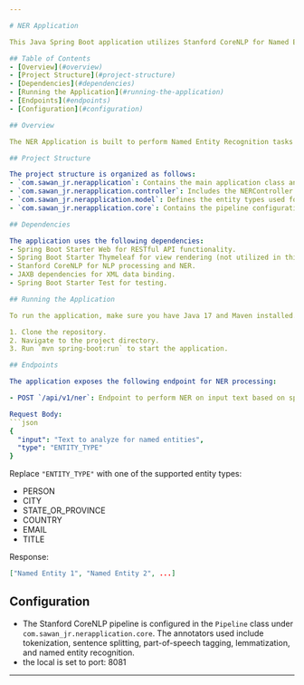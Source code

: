 ```yaml
---

# NER Application

This Java Spring Boot application utilizes Stanford CoreNLP for Named Entity Recognition (NER).

## Table of Contents
- [Overview](#overview)
- [Project Structure](#project-structure)
- [Dependencies](#dependencies)
- [Running the Application](#running-the-application)
- [Endpoints](#endpoints)
- [Configuration](#configuration)

## Overview

The NER Application is built to perform Named Entity Recognition tasks using Stanford CoreNLP. It provides RESTful endpoints for NER processing based on different entity types.

## Project Structure

The project structure is organized as follows:
- `com.sawan_jr.nerapplication`: Contains the main application class and configuration.
- `com.sawan_jr.nerapplication.controller`: Includes the NERController responsible for handling NER requests.
- `com.sawan_jr.nerapplication.model`: Defines the entity types used for NER.
- `com.sawan_jr.nerapplication.core`: Contains the pipeline configuration for Stanford CoreNLP.

## Dependencies

The application uses the following dependencies:
- Spring Boot Starter Web for RESTful API functionality.
- Spring Boot Starter Thymeleaf for view rendering (not utilized in this API).
- Stanford CoreNLP for NLP processing and NER.
- JAXB dependencies for XML data binding.
- Spring Boot Starter Test for testing.

## Running the Application

To run the application, make sure you have Java 17 and Maven installed.

1. Clone the repository.
2. Navigate to the project directory.
3. Run `mvn spring-boot:run` to start the application.

## Endpoints

The application exposes the following endpoint for NER processing:

- POST `/api/v1/ner`: Endpoint to perform NER on input text based on specified entity type.

Request Body:
```json
{
  "input": "Text to analyze for named entities",
  "type": "ENTITY_TYPE"
}
```
Replace `"ENTITY_TYPE"` with one of the supported entity types:
- PERSON
- CITY
- STATE_OR_PROVINCE
- COUNTRY
- EMAIL
- TITLE

Response:
```json
["Named Entity 1", "Named Entity 2", ...]
```

## Configuration

* The Stanford CoreNLP pipeline is configured in the `Pipeline` class under `com.sawan_jr.nerapplication.core`. The annotators used include tokenization, sentence splitting, part-of-speech tagging, lemmatization, and named entity recognition.
* the local is set to port: 8081

---
```


